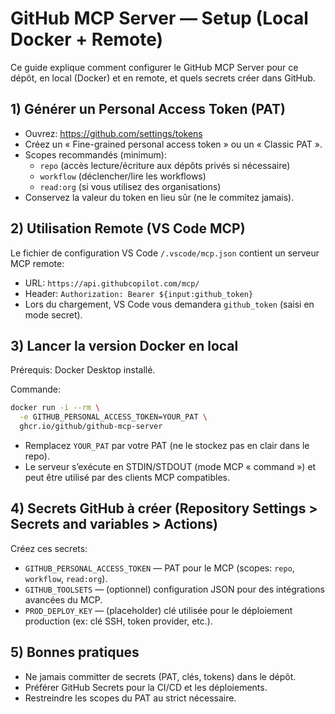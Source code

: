 # GitHub MCP Server — Setup (Local Docker + Remote)

Ce guide explique comment configurer le GitHub MCP Server pour ce dépôt, en local (Docker) et en remote, et quels secrets créer dans GitHub.

## 1) Générer un Personal Access Token (PAT)
- Ouvrez: https://github.com/settings/tokens
- Créez un « Fine-grained personal access token » ou un « Classic PAT ».
- Scopes recommandés (minimum):
  - `repo` (accès lecture/écriture aux dépôts privés si nécessaire)
  - `workflow` (déclencher/lire les workflows)
  - `read:org` (si vous utilisez des organisations)
- Conservez la valeur du token en lieu sûr (ne le commitez jamais).

## 2) Utilisation Remote (VS Code MCP)
Le fichier de configuration VS Code `/.vscode/mcp.json` contient un serveur MCP remote:
- URL: `https://api.githubcopilot.com/mcp/`
- Header: `Authorization: Bearer ${input:github_token}`
- Lors du chargement, VS Code vous demandera `github_token` (saisi en mode secret).

## 3) Lancer la version Docker en local
Prérequis: Docker Desktop installé.

Commande:
```bash
docker run -i --rm \
  -e GITHUB_PERSONAL_ACCESS_TOKEN=YOUR_PAT \
  ghcr.io/github/github-mcp-server
```
- Remplacez `YOUR_PAT` par votre PAT (ne le stockez pas en clair dans le repo).
- Le serveur s’exécute en STDIN/STDOUT (mode MCP « command ») et peut être utilisé par des clients MCP compatibles.

## 4) Secrets GitHub à créer (Repository Settings > Secrets and variables > Actions)
Créez ces secrets:
- `GITHUB_PERSONAL_ACCESS_TOKEN` — PAT pour le MCP (scopes: `repo`, `workflow`, `read:org`).
- `GITHUB_TOOLSETS` — (optionnel) configuration JSON pour des intégrations avancées du MCP.
- `PROD_DEPLOY_KEY` — (placeholder) clé utilisée pour le déploiement production (ex: clé SSH, token provider, etc.).

## 5) Bonnes pratiques
- Ne jamais committer de secrets (PAT, clés, tokens) dans le dépôt.
- Préférer GitHub Secrets pour la CI/CD et les déploiements.
- Restreindre les scopes du PAT au strict nécessaire.
